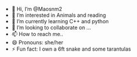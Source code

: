 - 👋 Hi, I’m @Maosnm2
- 👀 I’m interested in Animals and reading
- 🌱 I’m currently learning C++  and python
- 💞️ I’m looking to collaborate on ...
- 📫 How to reach me..
- 😄 Pronouns: she/her
- ⚡ Fun fact: I own a 6ft snake and some tarantulas

<!---
Maosnm2/Maosnm2 is a ✨ special ✨ repository because its `README.md` (this file) appears on your GitHub profile.
You can click the Preview link to take a look at your changes.
--->
